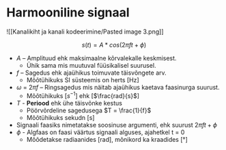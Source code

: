 # Harmooniline signaal
![[Kanalikiht ja kanali kodeerimine/Pasted image 3.png]]

$$s(t) = A * cos(2\pi ft+\phi)$$

- $A$ – Amplituud ehk maksimaalne kõrvalekalle keskmisest.
  - Ühik sama mis muutuval füüsikalisel suurusel.
- $f$ – Sagedus ehk ajaühikus toimuvate täisvõngete arv.
  - Mõõtühikuks SI süsteemis on herts [Hz]
- $\omega$ = $2πf$ – Ringsagedus mis näitab ajaühikus kaetava faasinurga suurust.
  - Mõõtühikuks [$s^{-1}$] ehk [$\frac{rad}{s}$] 
- $T$ - **Periood** ehk ühe täisvõnke kestus
	- Pöörvõrdeline sagedusega $T = \frac{1}{f}$
	- Mõõtühikuks sekudn [s]
- Signaali faasiks nimetatakse soosinuse argumenti, ehk suurust $2\pi ft+\phi$
- $\phi$ - Algfaas on faasi väärtus signaali alguses, ajahetkel t = 0
	- Mõõdetakse radiaanides [rad], mõnikord ka kraadides [°]


